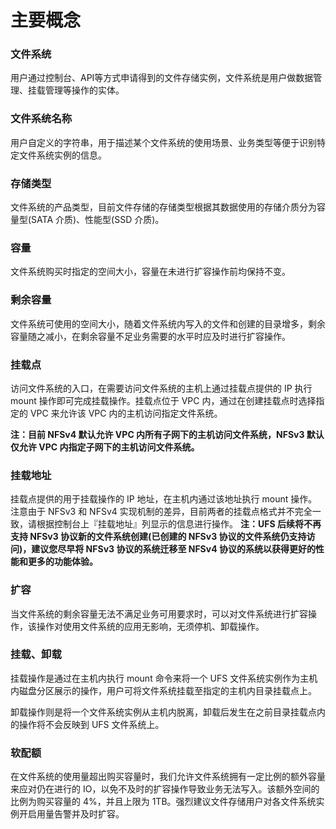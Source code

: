 

# 主要概念

### 文件系统
用户通过控制台、API等方式申请得到的文件存储实例，文件系统是用户做数据管理、挂载管理等操作的实体。

### 文件系统名称
用户自定义的字符串，用于描述某个文件系统的使用场景、业务类型等便于识别特定文件系统实例的信息。

### 存储类型
文件系统的产品类型，目前文件存储的存储类型根据其数据使用的存储介质分为容量型(SATA 介质)、性能型(SSD 介质)。

### 容量
文件系统购买时指定的空间大小，容量在未进行扩容操作前均保持不变。

### 剩余容量
文件系统可使用的空间大小，随着文件系统内写入的文件和创建的目录增多，剩余容量随之减小，在剩余容量不足业务需要的水平时应及时进行扩容操作。

### 挂载点
访问文件系统的入口，在需要访问文件系统的主机上通过挂载点提供的 IP 执行 mount 操作即可完成挂载操作。挂载点位于 VPC 内，通过在创建挂载点时选择指定的 VPC 来允许该 VPC 内的主机访问指定文件系统。

**注：目前 NFSv4 默认允许 VPC 内所有子网下的主机访问文件系统，NFSv3 默认仅允许 VPC 内指定子网下的主机访问文件系统。**

### 挂载地址
挂载点提供的用于挂载操作的 IP 地址，在主机内通过该地址执行 mount 操作。注意由于 NFSv3 和 NFSv4 实现机制的差异，目前两者的挂载点格式并不完全一致，请根据控制台上『挂载地址』列显示的信息进行操作。
**注：UFS 后续将不再支持 NFSv3 协议新的文件系统创建(已创建的 NFSv3 协议的文件系统仍支持访问)，建议您尽早将 NFSv3 协议的系统迁移至 NFSv4 协议的系统以获得更好的性能和更多的功能体验。**

### 扩容
当文件系统的剩余容量无法不满足业务可用要求时，可以对文件系统进行扩容操作，该操作对使用文件系统的应用无影响，无须停机、卸载操作。

### 挂载、卸载
挂载操作是通过在主机内执行 mount 命令来将一个 UFS 文件系统实例作为主机内磁盘分区展示的操作，用户可将文件系统挂载至指定的主机内目录挂载点上。

卸载操作则是将一个文件系统实例从主机内脱离，卸载后发生在之前目录挂载点内的操作将不会反映到 UFS 文件系统上。

### 软配额
在文件系统的使用量超出购买容量时，我们允许文件系统拥有一定比例的额外容量来应对仍在进行的 IO，以免不及时的扩容操作导致业务无法写入。该额外空间的比例为购买容量的 4%，并且上限为 1TB。强烈建议文件存储用户对各文件系统实例开启用量告警并及时扩容。

